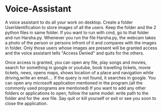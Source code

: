 # Voice-Assistant
A voice assistant to do all your work on desktop.
Create a folder UserIdentification to store images of all the users. Keep the folder and the 2 python files in same folder.
If you want to run with cmd, go to that folder and run Harsha.py.
Whenever you run the file Harsha.py, the webcam takes a photo of the person or persons infront of it and compares with the images in folder.
Only those users whose images are present will be granted access and the voice assistant tells "Access Denied" and quits for the others.

Once access is granted, you can open any file, play songs and movies, search for something in google or youtube, book travelling tickets, movie tickets, news, opens maps, shows location of a place and navigation while driving,write an email....
If the query is not found, it searches in google.
You can open any microsoft application mentioned in the program.(all the commonly used programs are mentioned)
If you want to add any other folders or applications to open, follow the same model: write path to the folder and for the .exe file.
Say quit or kill yourself or exit or see you soon to close the application.

